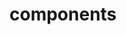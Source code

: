 <!-- Space: Projects -->
<!-- Parent: BuildTools -->
<!-- Title: Components BuildTools -->

<!-- Label: BuildTools -->
<!-- Label: Project -->
<!-- Label: Components -->
<!-- Include: disclaimer.md -->
<!-- Include: ac:toc -->

# components
